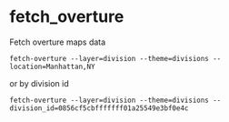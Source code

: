# fetch_overture

Fetch overture maps data

```
fetch-overture --layer=division --theme=divisions --location=Manhattan,NY
```

or by division id

```
fetch-overture --layer=division --theme=divisions --division_id=0856cf5cbfffffff01a25549e3bf0e4c
```
